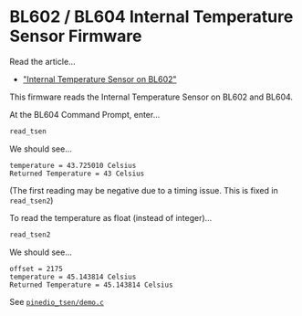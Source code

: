# BL602 / BL604 Internal Temperature Sensor Firmware

Read the article...

-   ["Internal Temperature Sensor on BL602"](https://lupyuen.github.io/articles/tsen)

This firmware reads the Internal Temperature Sensor on BL602 and BL604.

At the BL604 Command Prompt, enter...

```bash
read_tsen
```

We should see...

```text
temperature = 43.725010 Celsius
Returned Temperature = 43 Celsius
```

(The first reading may be negative due to a timing issue. This is fixed in `read_tsen2`)

To read the temperature as float (instead of integer)...

```bash
read_tsen2
```

We should see...

```text
offset = 2175
temperature = 45.143814 Celsius
Returned Temperature = 45.143814 Celsius
```

See [`pinedio_tsen/demo.c`](pinedio_tsen/demo.c)
